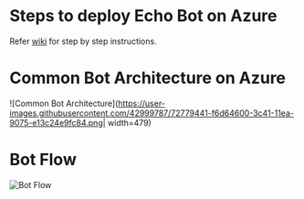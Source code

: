 # Steps to deploy Echo Bot on Azure
Refer [wiki](https://github.com/nidhisht/BotFrameworkV4Samples/wiki/Steps:-Deploy-Echo-Bot-on-Azure) for step by step instructions.

# Common Bot Architecture on Azure
![Common Bot Architecture](https://user-images.githubusercontent.com/42999787/72779441-f6d64600-3c41-11ea-9075-e13c24e9fc84.png| width=479)

# Bot Flow
![Bot Flow](https://user-images.githubusercontent.com/42999787/72779471-081f5280-3c42-11ea-84cb-4948b96bd504.png)
